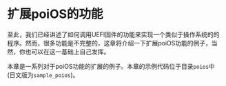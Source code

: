 # 扩展poiOS的功能

至此，我们已经讲述了如何调用UEFI固件的功能来实现一个类似于操作系统的的程序。然而，很多功能是不完整的，这章将介绍一下扩展poiOS功能的例子，当然，你也可以在这一基础上自己发挥。

本章是一系列对于poiOS功能的扩展的例子。本章的示例代码位于目录`poios`中 (日文版为`sample_poios`)。
